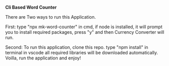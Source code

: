**Cli Based Word Counter**

There are Two ways to run this Application.

First: type "npx mk-word-counter" in cmd, if node is installed, it will prompt you to install required packages, press "y" and then Currency Converter will run.

Second: To run this application, clone this repo. type "npm install" in terminal in vscode all required libraries will be downloaded automatically. Voilla, run the application and enjoy!
